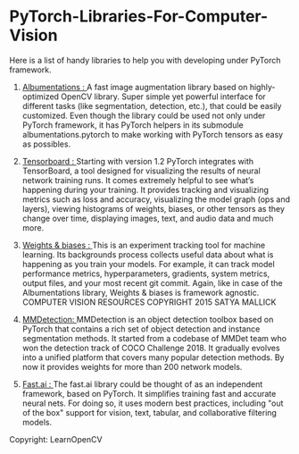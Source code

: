 # PyTorch-Libraries-For-Computer-Vision

Here is a list of handy libraries to help you with developing under PyTorch framework.
1. <a href="https://albumentations.readthedocs.io/ ">Albumentations : </a>
  A fast image augmentation library based on highly-optimized OpenCV library. Super simple yet powerful interface for different tasks (like segmentation, detection, etc.), that could be easily customized. Even though the library could be used not only under PyTorch framework, it has PyTorch helpers in its submodule albumentations.pytorch to make working with PyTorch tensors as easy as possibles.
  
2. <a href="https://www.tensorflow.org/tensorboard/ ">Tensorboard : </a>
  Starting with version 1.2 PyTorch integrates with TensorBoard, a tool designed for visualizing the results of neural network training runs. It comes extremely helpful to see what’s happening during your training. It provides tracking and visualizing metrics such as loss and accuracy, visualizing the model graph (ops and layers), viewing histograms of weights, biases, or other tensors as they change over time, displaying images, text, and audio data and much more.
  
3. <a href="https://www.wandb.com/ ">Weights & biases : </a>
  This is an experiment tracking tool for machine learning. Its backgrounds process collects useful data about what is happening as you train your models. For example, it can track model performance metrics, hyperparameters, gradients, system metrics, output files, and your most recent git commit. Again, like in case of the Albumentations library, Weights & biases is framework agnostic. COMPUTER VISION RESOURCES COPYRIGHT 2015 SATYA MALLICK
  
4. <a href="https://github.com/open-mmlab/mmdetection ">MMDetection: </a>
  MMDetection is an object detection toolbox based on PyTorch that contains a rich set of object detection and instance segmentation methods. It started from a codebase of MMDet team who won the detection track of COCO Challenge 2018. It gradually evolves into a unified platform that covers many popular detection methods. By now it provides weights for more than 200 network models.

5. <a href="https://www.fast.ai/">Fast.ai : </a>
  The fast.ai library could be thought of as an independent framework, based on PyTorch. It simplifies training fast and accurate neural nets. For doing so, it uses modern best practices, including "out of the box" support for vision, text, tabular, and collaborative filtering models.
  
  
  Copyright: LearnOpenCV
